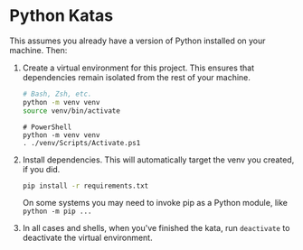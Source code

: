 # Python Katas

This assumes you already have a version of Python installed on your machine. Then:

1. Create a virtual environment for this project. This ensures that dependencies remain
   isolated from the rest of your machine.

   ```bash
   # Bash, Zsh, etc.
   python -m venv venv
   source venv/bin/activate
   ```

   ```pwsh
   # PowerShell
   python -m venv venv
   . ./venv/Scripts/Activate.ps1
   ```

2. Install dependencies. This will automatically target the venv you created, if you did.

   ```bash
   pip install -r requirements.txt
   ```

   On some systems you may need to invoke pip as a Python module, like `python -m pip ...`

3. In all cases and shells, when you've finished the kata, run `deactivate` to deactivate the
   virtual environment.